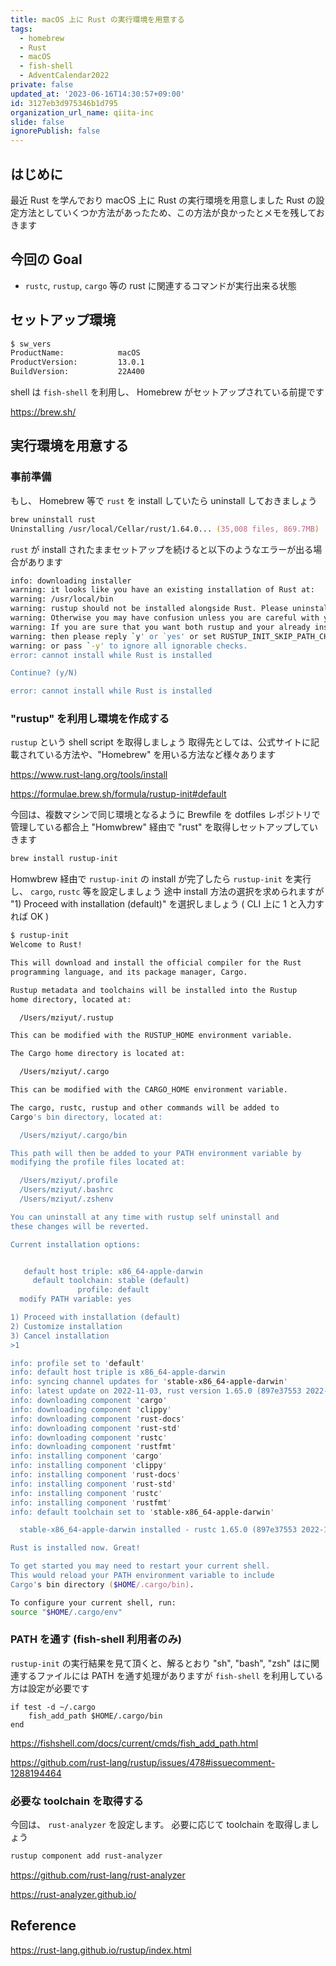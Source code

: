 ```yaml
---
title: macOS 上に Rust の実行環境を用意する
tags:
  - homebrew
  - Rust
  - macOS
  - fish-shell
  - AdventCalendar2022
private: false
updated_at: '2023-06-16T14:30:57+09:00'
id: 3127eb3d975346b1d795
organization_url_name: qiita-inc
slide: false
ignorePublish: false
---
```


## はじめに

最近 Rust を学んでおり macOS 上に Rust の実行環境を用意しました
Rust の設定方法としていくつか方法があったため、この方法が良かったとメモを残しておきます

## 今回の Goal

- `rustc`, `rustup`, `cargo` 等の rust に関連するコマンドが実行出来る状態

## セットアップ環境

```zsh
$ sw_vers
ProductName:            macOS
ProductVersion:         13.0.1
BuildVersion:           22A400
```

shell は `fish-shell` を利用し、 Homebrew がセットアップされている前提です

https://brew.sh/

## 実行環境を用意する

### 事前準備

もし、 Homebrew 等で `rust` を install していたら uninstall しておきましょう

```zsh
brew uninstall rust
Uninstalling /usr/local/Cellar/rust/1.64.0... (35,008 files, 869.7MB)
```

`rust` が install されたままセットアップを続けると以下のようなエラーが出る場合があります

```zsh
info: downloading installer
warning: it looks like you have an existing installation of Rust at:
warning: /usr/local/bin
warning: rustup should not be installed alongside Rust. Please uninstall your existing Rust first.
warning: Otherwise you may have confusion unless you are careful with your PATH
warning: If you are sure that you want both rustup and your already installed Rust
warning: then please reply `y' or `yes' or set RUSTUP_INIT_SKIP_PATH_CHECK to yes
warning: or pass `-y' to ignore all ignorable checks.
error: cannot install while Rust is installed

Continue? (y/N)

error: cannot install while Rust is installed
```

### "rustup" を利用し環境を作成する

`rustup` という shell script を取得しましょう
取得先としては、公式サイトに記載されている方法や、"Homebrew" を用いる方法など様々あります

https://www.rust-lang.org/tools/install

https://formulae.brew.sh/formula/rustup-init#default

今回は、複数マシンで同じ環境となるように Brewfile を dotfiles レポジトリで管理している都合上 "Homwbrew" 経由で "rust" を取得しセットアップしていきます

```zsh
brew install rustup-init
```

Homwbrew 経由で `rustup-init` の install が完了したら `rustup-init` を実行し、 `cargo`, `rustc` 等を設定しましょう
途中 install 方法の選択を求められますが "1) Proceed with installation (default)" を選択しましょう ( CLI 上に 1 と入力すれば OK )

```zsh
$ rustup-init
Welcome to Rust!

This will download and install the official compiler for the Rust
programming language, and its package manager, Cargo.

Rustup metadata and toolchains will be installed into the Rustup
home directory, located at:

  /Users/mziyut/.rustup

This can be modified with the RUSTUP_HOME environment variable.

The Cargo home directory is located at:

  /Users/mziyut/.cargo

This can be modified with the CARGO_HOME environment variable.

The cargo, rustc, rustup and other commands will be added to
Cargo's bin directory, located at:

  /Users/mziyut/.cargo/bin

This path will then be added to your PATH environment variable by
modifying the profile files located at:

  /Users/mziyut/.profile
  /Users/mziyut/.bashrc
  /Users/mziyut/.zshenv

You can uninstall at any time with rustup self uninstall and
these changes will be reverted.

Current installation options:


   default host triple: x86_64-apple-darwin
     default toolchain: stable (default)
               profile: default
  modify PATH variable: yes

1) Proceed with installation (default)
2) Customize installation
3) Cancel installation
>1

info: profile set to 'default'
info: default host triple is x86_64-apple-darwin
info: syncing channel updates for 'stable-x86_64-apple-darwin'
info: latest update on 2022-11-03, rust version 1.65.0 (897e37553 2022-11-02)
info: downloading component 'cargo'
info: downloading component 'clippy'
info: downloading component 'rust-docs'
info: downloading component 'rust-std'
info: downloading component 'rustc'
info: downloading component 'rustfmt'
info: installing component 'cargo'
info: installing component 'clippy'
info: installing component 'rust-docs'
info: installing component 'rust-std'
info: installing component 'rustc'
info: installing component 'rustfmt'
info: default toolchain set to 'stable-x86_64-apple-darwin'

  stable-x86_64-apple-darwin installed - rustc 1.65.0 (897e37553 2022-11-02)

Rust is installed now. Great!

To get started you may need to restart your current shell.
This would reload your PATH environment variable to include
Cargo's bin directory ($HOME/.cargo/bin).

To configure your current shell, run:
source "$HOME/.cargo/env"
```

### PATH を通す (fish-shell 利用者のみ)

`rustup-init` の実行結果を見て頂くと、解るとおり "sh", "bash", "zsh" はに関連するファイルには PATH を通す処理がありますが `fish-shell` を利用している方は設定が必要です

```shell:~/.config/fish/config.fish
if test -d ~/.cargo
    fish_add_path $HOME/.cargo/bin
end
```

https://fishshell.com/docs/current/cmds/fish_add_path.html

https://github.com/rust-lang/rustup/issues/478#issuecomment-1288194464

### 必要な toolchain を取得する

今回は、 `rust-analyzer` を設定します。
必要に応じて toolchain を取得しましょう

```zsh
rustup component add rust-analyzer
```

https://github.com/rust-lang/rust-analyzer

https://rust-analyzer.github.io/

## Reference

https://rust-lang.github.io/rustup/index.html
